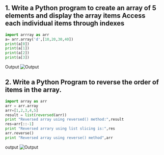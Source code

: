 ## 1. Write a Python program to create an array of 5 elements and display the array items Access each individual items through indexes
```python
import arrray as arr
a= arr.array('d',[10,20,30,40])
print(a[0])
print(a[1])
print(a[2])
print(a[3])
```
Output ![Output](https://user-images.githubusercontent.com/79211248/120897317-14435e80-c643-11eb-9932-349f3e023da6.png)
## 2. Write a Python Program to reverse the order of items in the array.
```python
import array as arr
arr = arr.array
arr=[1,2,3,4,5]
result = list(reversed(arr))
print "Reversed array using reversed() method:",result
res=arr[::-1]
print "Reversed arrary using list slicing is:",res
arr.reverse()
print "Reversed array using reverse() method",arr
```
output ![Output](https://user-images.githubusercontent.com/79211248/120897347-49e84780-c643-11eb-82f1-0b68982741dd.png)
